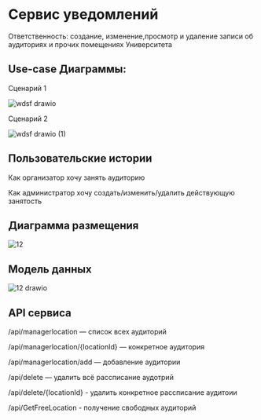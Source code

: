 # Сервис уведомлений

Ответственность: создание, изменение,просмотр и удаление записи об аудиториях и прочих помещениях Университета

## Use-case Диаграммы:
 Сценарий 1
 
![wdsf drawio](https://user-images.githubusercontent.com/76588508/166666427-17bf360b-c7ff-49f4-aa54-59577beccaff.png)
 
 Сценарий 2
 
![wdsf drawio (1)](https://user-images.githubusercontent.com/76588508/166666396-36dea743-b621-4f8d-8c8f-2a6b2dd43d35.png)

## Пользовательские истории

Как организатор хочу занять аудиторию

Как администратор хочу создать/изменить/удалить действующую занятость

## Диаграмма размещения
![12](https://user-images.githubusercontent.com/76588508/164014089-a8d8159e-0c60-48fd-84ec-04c228aaba4b.jpg)

## Модель данных
![12 drawio](https://user-images.githubusercontent.com/76588508/164015862-cb18507f-6bab-400b-9838-691194f0cf9a.png)

## API сервиса

/api/managerlocation — список всех аудиторий

/api/managerlocation/{locationId} — конкретное аудитория

/api/managerlocation/add — добавление аудитории

/api/delete — удалить всё рассписание аудотрий

/api/delete/{locationId} - удалить конкретное рассписание аудитоии

/api/GetFreeLocation - получение свободных аудиторий
